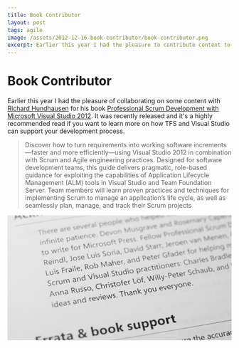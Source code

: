 ```yaml
---
title: Book Contributor
layout: post
tags: agile
image: /assets/2012-12-16-book-contributor/book-contributor.png
excerpt: Earlier this year I had the pleasure to contribute content to a book on Scrum with Visual Studio
---
```

# Book Contributor

Earlier this year I had the pleasure of collaborating on some content with [Richard Hundhausen](http://www.twitter.com/rhundhausen) for his book [Professional Scrum Development with Microsoft Visual Studio 2012](http://www.amazon.com/Professional-Development-Microsoft-Visual-Studio/dp/073565798X). It was recently released and it's a highly recommended read if you want to learn more on how TFS and Visual Studio can support your development process.

> Discover how to turn requirements into working software increments—faster and more efficiently—using Visual Studio 2012 in combination with Scrum and Agile engineering practices. Designed for software development teams, this guide delivers pragmatic, role-based guidance for exploiting the capabilities of Application Lifecycle Management (ALM) tools in Visual Studio and Team Foundation Server. Team members will learn proven practices and techniques for implementing Scrum to manage an application’s life cycle, as well as seamlessly plan, manage, and track their Scrum projects

![Professionsl Scrum Development with Microsoft Visual Studio 2012](/assets/2012-12-16-book-contributor/book-contributor.png)
